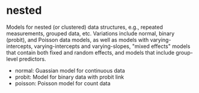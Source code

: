 # nested

Models for nested (or clustered) data structures, e.g., repeated measurements, grouped data, etc. Variations include normal, binary (probit), and Poisson data models, as well as models with varying-intercepts, varying-intercepts and varying-slopes, "mixed effects" models that contain both fixed and random effects, and models that include group-level predictors.

- normal: Guassian model for continuous data
- probit: Model for binary data with probit link
- poisson: Poisson model for count data
